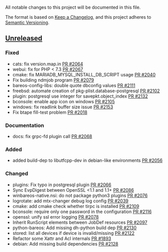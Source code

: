 All notable changes to this project will be documented in this file.

The format is based on [Keep a Changelog](https://keepachangelog.com/en/1.0.0/),
and this project adheres to [Semantic Versioning](https://semver.org/spec/v2.0.0.html).

## [Unreleased]
### Fixed
- cats: fix version.map.in [PR #2064]
- webui: fix for PHP < 7.3 [PR #2067]
- cmake: fix MARIADB_MYSQL_INSTALL_DB_SCRIPT usage [PR #2040]
- Fix building ndmjob program [PR #2079]
- bareos-config-libs: double quote dbconfig values [PR #2111]
- freebsd: automate creation of pkg-plist.database-postgresql [PR #2102]
- plugin: postgresql use integer for savepkt.object_index [PR #2132]
- bconsole: enable app icon on windows [PR #2105]
- windows: fix readlink buffer size issue [PR #2153]
- Fix btape fill-test problem [PR #2018]

### Documentation
- docs: fix grpc-fd plugin call [PR #2068]

### Added
- added build-dep to libutfcpp-dev in debian-like environments [PR #2056]

### Changed
- plugins: Fix typo in postgresql plugin [PR #2066]
- Sync EvpDigest between OpenSSL <1.1 and 1.1+ [PR #2086]
- winbareos-native.nsi: do not package python3 plugins [PR #2076]
- logrotate: add mtx-changer debug log config [PR #2039]
- cmake: add cmake check whether tirpc is installed [PR #2109]
- bconsole: require only one password in the configuration [PR #2116]
- openssl: unify ssl error logging [PR #2078]
- Inherit RunScript elements between JobDef resources [PR #2097]
- python-bareos: Add missing dh-python build dep [PR #2130]
- stored: list all devices if device is invalid/missing [PR #2122]
- Refactor some Xattr and Acl internals [PR #1893]
- debian: Add missing build dependencies [PR #2128]

[PR #1893]: https://github.com/bareos/bareos/pull/1893
[PR #2018]: https://github.com/bareos/bareos/pull/2018
[PR #2039]: https://github.com/bareos/bareos/pull/2039
[PR #2040]: https://github.com/bareos/bareos/pull/2040
[PR #2056]: https://github.com/bareos/bareos/pull/2056
[PR #2064]: https://github.com/bareos/bareos/pull/2064
[PR #2066]: https://github.com/bareos/bareos/pull/2066
[PR #2067]: https://github.com/bareos/bareos/pull/2067
[PR #2068]: https://github.com/bareos/bareos/pull/2068
[PR #2076]: https://github.com/bareos/bareos/pull/2076
[PR #2078]: https://github.com/bareos/bareos/pull/2078
[PR #2079]: https://github.com/bareos/bareos/pull/2079
[PR #2086]: https://github.com/bareos/bareos/pull/2086
[PR #2097]: https://github.com/bareos/bareos/pull/2097
[PR #2102]: https://github.com/bareos/bareos/pull/2102
[PR #2105]: https://github.com/bareos/bareos/pull/2105
[PR #2109]: https://github.com/bareos/bareos/pull/2109
[PR #2111]: https://github.com/bareos/bareos/pull/2111
[PR #2116]: https://github.com/bareos/bareos/pull/2116
[PR #2122]: https://github.com/bareos/bareos/pull/2122
[PR #2128]: https://github.com/bareos/bareos/pull/2128
[PR #2130]: https://github.com/bareos/bareos/pull/2130
[PR #2132]: https://github.com/bareos/bareos/pull/2132
[PR #2153]: https://github.com/bareos/bareos/pull/2153
[unreleased]: https://github.com/bareos/bareos/tree/master
